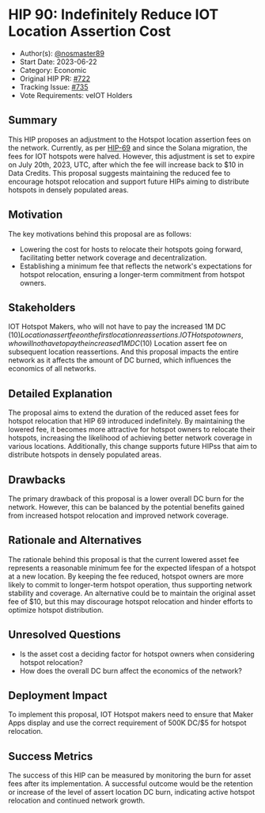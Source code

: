 # HIP 90: Indefinitely Reduce IOT Location Assertion Cost

- Author(s): [@nosmaster89](https://github.com/nosmaster89)
- Start Date: 2023-06-22
- Category: Economic
- Original HIP PR: [#722](https://github.com/helium/HIP/pull/722)
- Tracking Issue: [#735](https://github.com/helium/HIP/issues/735)
- Vote Requirements: veIOT Holders

## Summary

This HIP proposes an adjustment to the Hotspot location assertion fees on the network. Currently, as per [HIP-69](https://github.com/helium/HIP/blob/main/0069-reassertion-fee-reduction.md) and since the Solana migration, the fees for IOT hotspots were halved. However, this adjustment is set to expire on July 20th, 2023, UTC, after which the fee will increase back to $10 in Data Credits. This proposal suggests maintaining the reduced fee to encourage hotspot relocation and support future HIPs aiming to distribute hotspots in densely populated areas.

## Motivation

The key motivations behind this proposal are as follows:

- Lowering the cost for hosts to relocate their hotspots going forward, facilitating better network coverage and decentralization.
- Establishing a minimum fee that reflects the network's expectations for hotspot relocation, ensuring a longer-term commitment from hotspot owners.

## Stakeholders

IOT Hotspot Makers, who will not have to pay the increased 1M DC ($10) Location assert fee on the first location reassertions.
IOT Hotspot owners, who will not have to pay the increased 1M DC ($10) Location assert fee on subsequent location reassertions.
And this proposal impacts the entire network as it affects the amount of DC burned, which influences the economics of all networks.

## Detailed Explanation

The proposal aims to extend the duration of the reduced asset fees for hotspot relocation that HIP 69 introduced indefinitely. By maintaining the lowered fee,
it becomes more attractive for hotspot owners to relocate their hotspots, increasing the likelihood of achieving better network coverage
in various locations. Additionally, this change supports future HIPss that aim to distribute hotspots in densely populated areas.

## Drawbacks

The primary drawback of this proposal is a lower overall DC burn for the network.
However, this can be balanced by the potential benefits gained from increased hotspot relocation and improved network coverage.

## Rationale and Alternatives

The rationale behind this proposal is that the current lowered asset fee represents a reasonable minimum fee for the expected lifespan of a hotspot at a new location. By keeping the fee reduced, hotspot owners are more likely to commit to longer-term hotspot operation, thus supporting network stability and coverage.
An alternative could be to maintain the original asset fee of $10, but this may discourage hotspot relocation and hinder efforts to optimize hotspot distribution.

## Unresolved Questions

- Is the asset cost a deciding factor for hotspot owners when considering hotspot relocation?
- How does the overall DC burn affect the economics of the network?

## Deployment Impact

To implement this proposal, IOT Hotspot makers need to ensure that Maker Apps display and use the correct requirement of 500K DC/$5 for hotspot relocation.

## Success Metrics

The success of this HIP can be measured by monitoring the burn for asset fees after its implementation. A successful outcome would be the retention or increase of the level of assert location DC burn, indicating active hotspot relocation and continued network growth.
